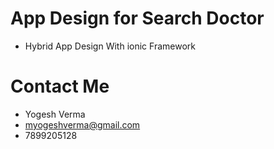 # App Design for Search Doctor

* Hybrid App Design With ionic Framework

# Contact Me

* Yogesh Verma
* myogeshverma@gmail.com
* 7899205128
